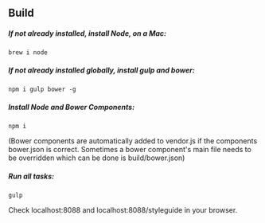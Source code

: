 ## Build
##### If not already installed, install Node, on a Mac:

`brew i node`

##### If not already installed globally, install gulp and bower:

`npm i gulp bower -g`

##### Install Node and Bower Components:

`npm i`

(Bower components are automatically added to vendor.js if the components bower.json is correct. Sometimes a bower component's main file needs to be overridden which can be done is build/bower.json)

##### Run all tasks:

`gulp`

Check localhost:8088 and localhost:8088/styleguide in your browser.
